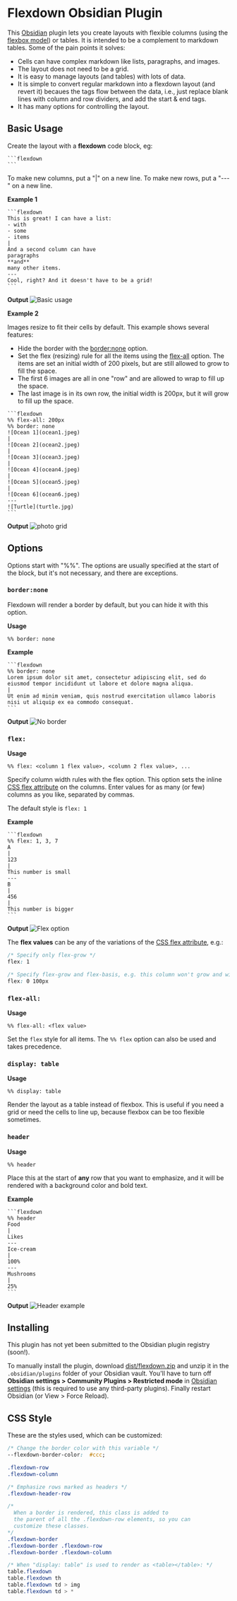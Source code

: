 # Flexdown Obsidian Plugin

This [Obsidian](https://obsidian.md) plugin lets you create layouts with flexible columns (using the [flexbox model](https://developer.mozilla.org/en-US/docs/Learn/CSS/CSS_layout/Flexbox)) or tables. It is intended to be a complement to markdown tables. Some of the pain points it solves:
- Cells can have complex markdown like lists, paragraphs, and images.
- The layout does not need to be a grid.
- It is easy to manage layouts (and tables) with lots of data.
- It is simple to convert regular markdown into a flexdown layout (and revert it) becaues the tags flow between the data, i.e., just replace blank lines with column and row dividers, and add the start & end tags.
- It has many options for controlling the layout.

## Basic Usage

Create the layout with a **flexdown** code block, eg:

````
```flexdown
```
````

To make new columns, put a "|" on a new line. To make new rows, put a "---" on a new line. 

**Example 1**
````
```flexdown
This is great! I can have a list:
- with 
- some
- items
|
And a second column can have
paragraphs
**and**
many other items.
---
Cool, right? And it doesn't have to be a grid!
```
````

**Output**
![Basic usage](assets/basic.jpg)

**Example 2**

Images resize to fit their cells by default. This example shows several features:
- Hide the border with the [border:none](#bordernone) option.
- Set the flex (resizing) rule for all the items using the [flex-all](#flex-all) option. The items are set an initial width of 200 pixels, but are still allowed to grow to fill the space.
- The first 6 images are all in one "row" and are allowed to wrap to fill up the space.
- The last image is in its own row, the initial width is 200px, but it will grow to fill up the space.

````
```flexdown
%% flex-all: 200px
%% border: none
![Ocean 1](ocean1.jpeg)
|
![Ocean 2](ocean2.jpeg)
|
![Ocean 3](ocean3.jpeg)
|
![Ocean 4](ocean4.jpeg)
|
![Ocean 5](ocean5.jpeg)
|
![Ocean 6](ocean6.jpeg)
---
![Turtle](turtle.jpg)
```
````

**Output**
![photo grid](assets/ocean.jpg)

## Options

Options start with "\%\%". The options are usually specified at the start of the block, but it's not necessary, and there are exceptions.


### `border:none`

Flexdown will render a border by default, but you can hide it with this option.

**Usage**
```
%% border: none
```

**Example**
````
```flexdown
%% border: none
Lorem ipsum dolor sit amet, consectetur adipiscing elit, sed do eiusmod tempor incididunt ut labore et dolore magna aliqua. 
|
Ut enim ad minim veniam, quis nostrud exercitation ullamco laboris nisi ut aliquip ex ea commodo consequat.
```
````

**Output**
![No border](assets/noborder.jpg)

### `flex:`

**Usage**
```
%% flex: <column 1 flex value>, <column 2 flex value>, ...
```

Specify column width rules with the flex option. This option sets the inline [CSS flex attribute](https://developer.mozilla.org/en-US/docs/Web/CSS/flex) on the columns. Enter values for as many (or few) columns as you like, separated by commas.

The default style is `flex: 1`

**Example**
````
```flexdown
%% flex: 1, 3, 7
A
|
123
|
This number is small
---
B
|
456
|
This number is bigger
```
````

**Output**
![Flex option](assets/flexoptions.jpg)

The **flex values** can be any of the variations of the [CSS flex attribute](https://developer.mozilla.org/en-US/docs/Web/CSS/flex), e.g.:
```CSS
/* Specify only flex-grow */
flex: 1

/* Specify flex-grow and flex-basis, e.g. this column won't grow and will stay 100px wide: */
flex: 0 100px
```



### `flex-all:`

**Usage**
```
%% flex-all: <flex value>
```

Set the `flex` style for all items. The `%% flex` option can also be used and takes precedence.

### `display: table`

**Usage**
```
%% display: table
```

Render the layout as a table instead of flexbox. This is useful if you need a grid or need the cells to line up, because flexbox can be too flexible sometimes.

### `header`

**Usage**
```
%% header
```

Place this at the start of **any** row that you want to emphasize, and it will be rendered with a background color and bold text.

**Example**
````
```flexdown
%% header
Food
|
Likes
---
Ice-cream
|
100%
---
Mushrooms
|
25%
```
````

**Output**
![Header example](assets/header-basics.jpg)

## Installing

This plugin has not yet been submitted to the Obsidian plugin registry (soon!).

To manually install the plugin, download [dist/flexdown.zip](dist/flexdown.zip) and unzip it in the `.obsidian/plugins` folder of your Obsidian vault. You'll have to turn off **Obsidian settings > Community Plugins > Restricted mode** in [Obsidian settings](https://help.obsidian.md/Advanced+topics/Community+plugins) (this is required to use any third-party plugins). Finally restart Obsidian (or View > Force Reload). 


## CSS Style
These are the styles used, which can be customized:
```css
/* Change the border color with this variable */
--flexdown-border-color:  #ccc;

.flexdown-row 
.flexdown-column 

/* Emphasize rows marked as headers */
.flexdown-header-row

/*
  When a border is rendered, this class is added to
  the parent of all the .flexdown-row elements, so you can
  customize these classes.
*/
.flexdown-border
.flexdown-border .flexdown-row
.flexdown-border .flexdown-column

/* When "display: table" is used to render as <table></table>: */
table.flexdown 
table.flexdown th
table.flexdown td > img 
table.flexdown td > *
```
